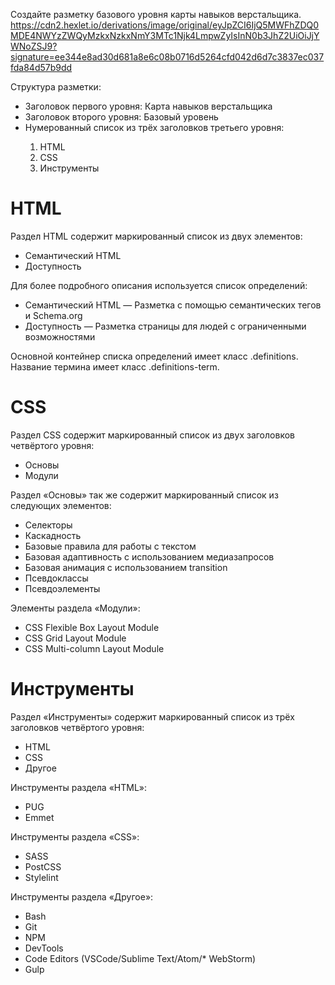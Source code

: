Создайте разметку базового уровня карты навыков верстальщика.
https://cdn2.hexlet.io/derivations/image/original/eyJpZCI6IjQ5MWFhZDQ0MDE4NWYzZWQyMzkxNzkxNmY3MTc1Njk4LmpwZyIsInN0b3JhZ2UiOiJjYWNoZSJ9?signature=ee344e8ad30d681a8e6c08b0716d5264cfd042d6d7c3837ec037fda84d57b9dd
<p>Структура разметки:</p>
<ul>
  <li>Заголовок первого уровня: Карта навыков верстальщика</li>
  <li>Заголовок второго уровня: Базовый уровень</li>
  <li>Нумерованный список из трёх заголовков третьего уровня:</li>
    <ol>
      <li>HTML</li>
      <li>CSS</li>
      <li>Инструменты</li>
    </ol>
</ul>
<h1>HTML</h1>
<p>Раздел HTML содержит маркированный список из двух элементов:</p>
<ul>
  <li>Семантический HTML</li>
  <li>Доступность</li>
</ul>
<p>Для более подробного описания используется список определений:</p>
<ul>
  <li>Семантический HTML — Разметка с помощью семантических тегов и Schema.org</li>
  <li>Доступность — Разметка страницы для людей с ограниченными возможностями</li>
</ul>
<p>Основной контейнер списка определений имеет класс .definitions. Название термина имеет класс .definitions-term.</p>

<h1>CSS</h1>
<p>Раздел CSS содержит маркированный список из двух заголовков четвёртого уровня:</p>
<ul>
  <li>Основы</li>
  <li>Модули</li>
</ul>
<p>Раздел «Основы» так же содержит маркированный список из следующих элементов:</p>
<ul>
  <li>Селекторы</li>
  <li>Каскадность</li>
  <li>Базовые правила для работы с текстом</li>
  <li>Базовая адаптивность с использованием медиазапросов</li>
  <li>Базовая анимация с использованием transition</li>
  <li>Псевдоклассы</li>
  <li>Псевдоэлементы</li>
</ul>
<p>Элементы раздела «Модули»:</p>
<ul>
  <li>CSS Flexible Box Layout Module</li>
  <li>CSS Grid Layout Module</li>
  <li>CSS Multi-column Layout Module</li>
</ul>
<h1>Инструменты</h1>
<p>Раздел «Инструменты» содержит маркированный список из трёх заголовков четвёртого уровня:</p>
<ul>
  <li>HTML</li>
  <li>CSS</li>
  <li>Другое</li>
</ul>
<p>Инструменты раздела «HTML»:</p>
<ul>
  <li>PUG
  <li>Emmet</li>
</ul>
<p>Инструменты раздела «CSS»:</p>
<ul>
  <li>SASS</li>
  <li>PostCSS</li>
  <li>Stylelint</li>
</ul>
<p>Инструменты раздела «Другое»:</p>
<ul>
  <li>Bash</li>
  <li>Git</li>
  <li>NPM</li>
  <li>DevTools</li>
  <li>Code Editors (VSCode/Sublime Text/Atom/* WebStorm)</li>
  <li>Gulp</li>
</ul>

